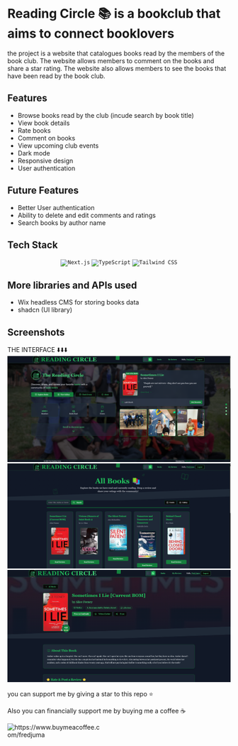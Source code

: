 <link
  rel="stylesheet"
  href="https://cdn.jsdelivr.net/gh/dheereshagrwal/colored-icons@1.7.5/src/app/ci.min.css"
/>

Reading Circle 📚 is a bookclub that aims to connect booklovers
======================================

the project is a website that catalogues books read by the members of the book club. The website allows members to comment on the books and share a star rating. The website also allows members to see the books that have been read by the book club.

## Features
- Browse books read by the club (incude search by book title)
- View book details
- Rate books
- Comment on books
- View upcoming club events
- Dark mode
- Responsive design
- User authentication

## Future Features
- Better User authentication
- Ability to delete and edit comments and ratings
- Search books by author name

## Tech Stack
<div align="center">
<code><img width="55" src="https://github.com/marwin1991/profile-technology-icons/assets/136815194/5f8c622c-c217-4649-b0a9-7e0ee24bd704" alt="Next.js" title="Next.js"/></code>
<code><img width="55" src="https://user-images.githubusercontent.com/25181517/183890598-19a0ac2d-e88a-4005-a8df-1ee36782fde1.png" alt="TypeScript" title="TypeScript"/></code>
	<code><img width="55" src="https://user-images.githubusercontent.com/25181517/202896760-337261ed-ee92-4979-84c4-d4b829c7355d.png" alt="Tailwind CSS" title="Tailwind CSS"/></code>
	
</div>

## More libraries and APIs used
- Wix headless CMS for storing books data
- shadcn (UI library)

## Screenshots

THE INTERFACE ⬇️⬇️⬇️
![Alt Text](screenshots/homepage.png)
![Alt Text](screenshots/all_books.png)
![Alt Text](screenshots/book_info.png)

you can support me by giving a star to this repo ⭐️

Also you can financially support me by buying me a coffee ☕️
<p><a href="https://buymeacoffee.com/fredjuma"> <img align="left" src="https://cdn.buymeacoffee.com/buttons/v2/default-yellow.png" height="50" width="210" alt="https://www.buymeacoffee.com/fredjuma" /></a></p><br><br>